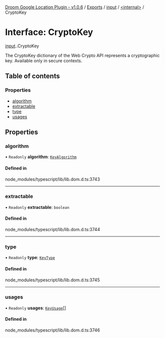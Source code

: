 [Droom Google Location Plugin - v1.0.6](../README.md) / [Exports](../modules.md) / [input](../modules/input.md) / [<internal\>](../modules/input._internal_.md) / CryptoKey

# Interface: CryptoKey

[input](../modules/input.md).[<internal>](../modules/input._internal_.md).CryptoKey

The CryptoKey dictionary of the Web Crypto API represents a cryptographic key.
Available only in secure contexts.

## Table of contents

### Properties

- [algorithm](input._internal_.CryptoKey.md#algorithm)
- [extractable](input._internal_.CryptoKey.md#extractable)
- [type](input._internal_.CryptoKey.md#type)
- [usages](input._internal_.CryptoKey.md#usages)

## Properties

### algorithm

• `Readonly` **algorithm**: [`KeyAlgorithm`](input._internal_.KeyAlgorithm.md)

#### Defined in

node_modules/typescript/lib/lib.dom.d.ts:3743

___

### extractable

• `Readonly` **extractable**: `boolean`

#### Defined in

node_modules/typescript/lib/lib.dom.d.ts:3744

___

### type

• `Readonly` **type**: [`KeyType`](../modules/input._internal_.md#keytype)

#### Defined in

node_modules/typescript/lib/lib.dom.d.ts:3745

___

### usages

• `Readonly` **usages**: [`KeyUsage`](../modules/input._internal_.md#keyusage)[]

#### Defined in

node_modules/typescript/lib/lib.dom.d.ts:3746
